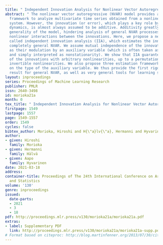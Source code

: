 ```yaml
---
title: " Independent Innovation Analysis for Nonlinear Vector Autoregressive Process "
abstract: " The nonlinear vector autoregressive (NVAR) model provides an appealing
  framework to analyze multivariate time series obtained from a nonlinear dynamical
  system. However, the innovation (or error), which plays a key role by driving the
  dynamics, is almost always assumed to be additive. Additivity greatly limits the
  generality of the model, hindering analysis of general NVAR processes which have
  nonlinear interactions between the innovations. Here, we propose a new general framework
  called independent innovation analysis (IIA), which estimates the innovations from
  completely general NVAR. We assume mutual independence of the innovations as well
  as their modulation by an auxiliary variable (which is often taken as the time index
  and simply interpreted as nonstationarity). We show that IIA guarantees the identifiability
  of the innovations with arbitrary nonlinearities, up to a permutation and component-wise
  invertible nonlinearities. We also propose three estimation frameworks depending
  on the type of the auxiliary variable. We thus provide the first rigorous identifiability
  result for general NVAR, as well as very general tools for learning such models. "
layout: inproceedings
series: Proceedings of Machine Learning Research
publisher: PMLR
issn: 2640-3498
id: morioka21a
month: 0
tex_title: " Independent Innovation Analysis for Nonlinear Vector Autoregressive Process "
firstpage: 1549
lastpage: 1557
page: 1549-1557
order: 1549
cycles: false
bibtex_author: Morioka, Hiroshi and H{\"a}lv{\"a}, Hermanni and Hyvarinen, Aapo
author:
- given: Hiroshi
  family: Morioka
- given: Hermanni
  family: Hälvä
- given: Aapo
  family: Hyvarinen
date: 2021-03-18
address: 
container-title: Proceedings of The 24th International Conference on Artificial Intelligence
  and Statistics
volume: '130'
genre: inproceedings
issued:
  date-parts:
  - 2021
  - 3
  - 18
pdf: http://proceedings.mlr.press/v130/morioka21a/morioka21a.pdf
extras:
- label: Supplementary PDF
  link: http://proceedings.mlr.press/v130/morioka21a/morioka21a-supp.pdf
# Format based on citeproc: http://blog.martinfenner.org/2013/07/30/citeproc-yaml-for-bibliographies/
---
```

